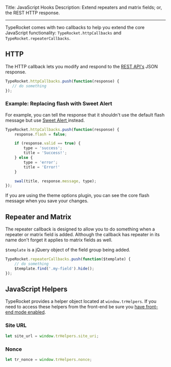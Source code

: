 Title: JavaScript Hooks
Description: Extend repeaters and matrix fields; or, the REST HTTP response.

---

TypeRocket comes with two callbacks to help you extend the core JavaScript functionality: `TypeRocket.httpCallbacks` and `TypeRocket.repeaterCallbacks`.

## HTTP

The HTTP callback lets you modify and respond to the [REST API's](https://typerocket.com/docs/v1/rest-api/) JSON response.

```javascript
TypeRocket.httpCallbacks.push(function(response) {
   // do something
});
```

### Example: Replacing flash with Sweet Alert

For example, you can tell the response that it shouldn't use the default flash message but use [Sweet Alert ](https://sweetalert.js.org/) instead.

```javascript
TypeRocket.httpCallbacks.push(function(response) {
    response.flash = false;

    if (response.valid == true) {
        type = 'success';
        title = 'Success!';
    } else {
        type = 'error';
        title = 'Error!'
    }

    swal(title, response.message, type);
});
```

If you are using the theme options plugin, you can see the core flash message when you save your changes. 

## Repeater and Matrix

The repeater callback is designed to allow you to do something when a repeater or matrix field is added. Although the callback has repeater in its name don't forget it applies to matrix fields as well. 

`$template` is a jQuery object of the field group being added.

```javascript
TypeRocket.repeaterCallbacks.push(function($template) {
    // do something
    $template.find('.my-field').hide();
});
```

## JavaScript Helpers

TypeRocket provides a helper object located at `window.trHelpers`. If you need to access these helpers from the front-end be sure you [have front-end mode enabled](/docs/v1/front-end-mode/).

### Site URL

```js
let site_url = window.trHelpers.site_uri;
```

### Nonce

```js
let tr_nonce = window.trHelpers.nonce;
```